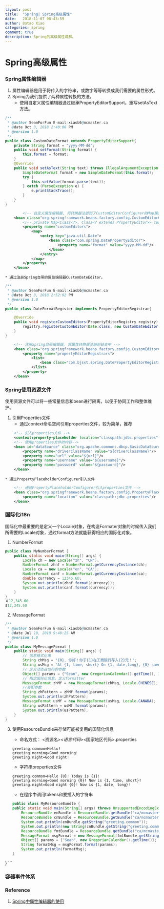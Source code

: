 ```yaml
---
layout: post
title:  "Spring| Spring高级属性"
date:   2018-11-07 08:43:59
author: Botao Xiao
categories: Spring
comment: true
description: Spring的高级属性讲解。
---
```

# Spring高级属性

### Spring属性编辑器
1. 属性编辑器是用于将传入的字符串，或数字等等转换成我们需要的属性形式。
2. Spring为我们提供了两种属性转换的方法。
	* 使用自定义属性编辑器通过继承PropertyEditorSupport，重写setAsText方法。
```Java
/**
 * @author SeanForFun E-mail:xiaob6@mcmaster.ca
 * @date Oct 3, 2018 2:40:06 PM
 * @version 1.0
 */
public class CustomDateFormat extends PropertyEditorSupport{
	private String format = "yyyy-MM-dd";
	public void setFormat(String format) {
		this.format = format;
	}
	@Override
	public void setAsText(String text) throws IllegalArgumentException {
		SimpleDateFormat format = new SimpleDateFormat(this.format);
		try {
			this.setValue(format.parse(text));
		} catch (ParseException e) {
			e.printStackTrace();
		}
	}
}
```
```xml
        <!-- 自定义属性编辑器, 将转换器注册到了CustomEditorConfigurer的Map属性中 -->
	<bean class="org.springframework.beans.factory.config.CustomEditorConfigurer">
		<!-- private Map<Class<?>, Class<? extends PropertyEditor>> customEditors;private Map<Class<?>, Class<? extends PropertyEditor>> customEditors; -->
		<property name="customEditors">
			<map>
				<entry key="java.util.Date">
					<bean class="com.spring.DatePropertyEditor">
			          	<property name="format" value="yyyy-MM-dd"/>
			        </bean>
				</entry>
			</map>
		</property>
	</bean>
```

	* 通过注册Spring自带的属性编辑器CustomDateEditor。
```Java
/**
 * @author SeanForFun E-mail:xiaob6@mcmaster.ca
 * @date Oct 3, 2018 2:52:02 PM
 * @version 1.0
 */
public class DateFormatRegister implements PropertyEditorRegistrar{

	@Override
	public void registerCustomEditors(PropertyEditorRegistry registry) {
		registry.registerCustomEditor(Date.class, new CustomDateEditor(new SimpleDateFormat("yyyy-MM-dd"), false));
	}
}
```

```Xml
 	<!-- 注册Spring自带编辑器, 将属性转换器注册到链表中 -->
 	<bean class="org.springframework.beans.factory.config.CustomEditorConfigurer">
 		<property name="propertyEditorRegistrars">
 			<list>
 				<bean class="com.bjsxt.spring.DatePropertyEditorRegistrar"></bean>
 			</list>
 		</property>
 	</bean>
```

### Spring使用资源文件
使用资源文件可以将一些常量信息和bean进行隔离，以便于协同工作和整体维护。
1. 引用Properties文件
	* 通过context命名空间引用properties文件，较为简单，推荐
```xml
    <!-- 引入properties文件 -->
    <context:property-placeholder location="classpath:jdbc.properties" file-encoding="utf-8"/>
	<!-- 使用properties文件的内容-->
    <bean id="dataSource" class="org.apache.commons.dbcp.BasicDataSource">
    	<property name="driverClassName" value="${driverClassName}"/>
    	<property name="url" value="${url}"/>
    	<property name="username" value="${username}"/>
    	<property name="password" value="${password}"/>
    </bean>
```

	* 通过PropertyPlaceholderConfigurer引入文件
```xml
	<!-- 通过PropertyPlaceholderConfigurer引入properties文件 -->
	<bean class="org.springframework.beans.factory.config.PropertyPlaceholderConfigurer" scope="singleton">
    	<property name="location" value="classpath:jdbc.properties"/>
    </bean>
```

### 国际化i18n
国际化中最重要的是定义一个Locale对象，在构造Formater对象的时候传入我们所需要的Locale对象，通过format方法就能获得相应的国际化对象。
1. NumberFormat
```Java
public class MyNumberFormat {
	public static void main(String[] args) {
		Locale ch = new Locale("zh", "CN");
		NumberFormat zhnf = NumberFormat.getCurrencyInstance(ch);
		Locale ca = new Locale("en", "CA");
		NumberFormat canf = NumberFormat.getCurrencyInstance(ca);
		double currency = 12345.6D;
		System.out.println(zhnf.format(currency));
		System.out.println(canf.format(currency));
	}
}
￥12,345.60
$12,345.60
```

2. MessageFormat
```Java
/**
 * @author SeanForFun E-mail:xiaob6@mcmaster.ca
 * @date Jul 19, 2018 9:48:25 AM
 * @version 1.0
 */
public class MyMessageFormat {
	public static void main(String[] args) {
		// 信息格式化串
		String chMsg = "{0}, 你好！你于{1}在工商银行存入{2}元！";
		String usMsg = "At {1, time, short} On {1, date,long}, {0} saved {2, number, currency}";
		// 定义动态占位符的参数
		Object[] params = {"Sean", new GregorianCalendar().getTime(), 1000000000};
		// 指定国际化信息，定义formatter
		MessageFormat zhMf = new MessageFormat(chMsg, Locale.CHINESE);
		//装配参数
		String zhPattern = zhMf.format(params);
		System.out.println(zhPattern);
		MessageFormat usMf = new MessageFormat(usMsg, Locale.CANADA);
		String usPattern = usMf.format(params);
		System.out.println(usPattern);
	}
}
```

3. 使用ResourceBundle来存储可能被复用的国际化信息
	* 命名方式： <资源名>_<语言代码>_<国家地区代码>.properties
	```properties
	greeting.common=Hello!
	greeting.morning=Good morning!
	greeting.night=Good night!
	```

	* 字符串properties文件
	```properties
	greeting.common=Hello {0}! Today is {1}!
	greeting.morning=Good morning {0}! Now is {1, time, short}!
	greeting.night=Good night {0}! Now is {1, date, long}!
	```

	* 在程序中调用tokens和要插入的字符串
	```Java
	public class MyResourceBundle {
	public static void main(String[] args) throws UnsupportedEncodingException {
		ResourceBundle enBundle = ResourceBundle.getBundle("ca/mcmaster/spring/i18n/greeting", Locale.CANADA);
		ResourceBundle cnBundle = ResourceBundle.getBundle("ca/mcmaster/spring/i18n/greeting", Locale.CHINESE);
		System.out.println(enBundle.getString("greeting.common"));
		System.out.println(new String(cnBundle.getString("greeting.common").getBytes("ISO-8859-1"), "utf-8"));
		ResourceBundle fmtBundle = ResourceBundle.getBundle("ca/mcmaster/spring/i18n/fmt_greeting", Locale.CANADA);
		MessageFormat msgFormat = new MessageFormat(fmtBundle.getString("greeting.common"), Locale.CANADA);
		Object[] params = {"Sean", new GregorianCalendar().getTime()};
		String formatMsg = msgFormat.format(params);
		System.out.println(formatMsg);
	}
}
	```

### 容器事件体系

### Reference
1. [Spring中属性编辑器的使用](https://blog.csdn.net/cjj3930337/article/details/8188744)
